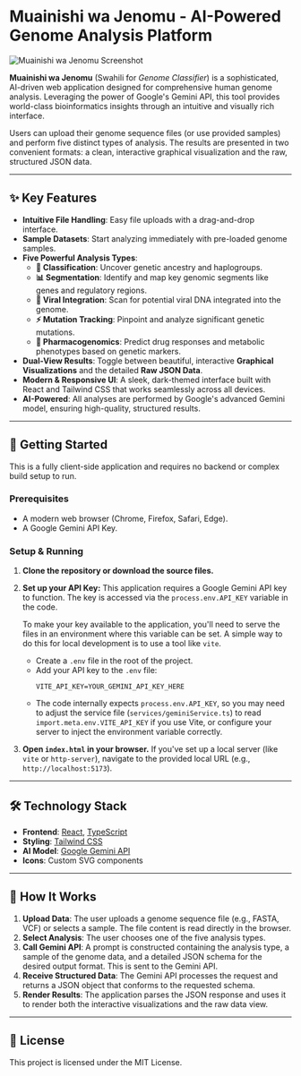 # Muainishi wa Jenomu - AI-Powered Genome Analysis Platform

![Muainishi wa Jenomu Screenshot](https://storage.googleapis.com/aistudio-public/gallery/a3014798-e4b9-4709-a764-f65c69707293/app-screenshot.png)

**Muainishi wa Jenomu** (Swahili for *Genome Classifier*) is a sophisticated, AI-driven web application designed for comprehensive human genome analysis. Leveraging the power of Google's Gemini API, this tool provides world-class bioinformatics insights through an intuitive and visually rich interface.

Users can upload their genome sequence files (or use provided samples) and perform five distinct types of analysis. The results are presented in two convenient formats: a clean, interactive graphical visualization and the raw, structured JSON data.

---

## ✨ Key Features

- **Intuitive File Handling**: Easy file uploads with a drag-and-drop interface.
- **Sample Datasets**: Start analyzing immediately with pre-loaded genome samples.
- **Five Powerful Analysis Types**:
  - **🧬 Classification**: Uncover genetic ancestry and haplogroups.
  - **📊 Segmentation**: Identify and map key genomic segments like genes and regulatory regions.
  - **🦠 Viral Integration**: Scan for potential viral DNA integrated into the genome.
  - **⚡ Mutation Tracking**: Pinpoint and analyze significant genetic mutations.
  - **💊 Pharmacogenomics**: Predict drug responses and metabolic phenotypes based on genetic markers.
- **Dual-View Results**: Toggle between beautiful, interactive **Graphical Visualizations** and the detailed **Raw JSON Data**.
- **Modern & Responsive UI**: A sleek, dark-themed interface built with React and Tailwind CSS that works seamlessly across all devices.
- **AI-Powered**: All analyses are performed by Google's advanced Gemini model, ensuring high-quality, structured results.

---

## 🚀 Getting Started

This is a fully client-side application and requires no backend or complex build setup to run.

### Prerequisites

- A modern web browser (Chrome, Firefox, Safari, Edge).
- A Google Gemini API Key.

### Setup & Running

1.  **Clone the repository or download the source files.**

2.  **Set up your API Key:**
    This application requires a Google Gemini API key to function. The key is accessed via the `process.env.API_KEY` variable in the code.

    To make your key available to the application, you'll need to serve the files in an environment where this variable can be set. A simple way to do this for local development is to use a tool like `vite`.

    - Create a `.env` file in the root of the project.
    - Add your API key to the `.env` file:
      ```
      VITE_API_KEY=YOUR_GEMINI_API_KEY_HERE
      ```
    - The code internally expects `process.env.API_KEY`, so you may need to adjust the service file (`services/geminiService.ts`) to read `import.meta.env.VITE_API_KEY` if you use Vite, or configure your server to inject the environment variable correctly.

3.  **Open `index.html` in your browser.**
    If you've set up a local server (like `vite` or `http-server`), navigate to the provided local URL (e.g., `http://localhost:5173`).

---

## 🛠️ Technology Stack

- **Frontend**: [React](https://reactjs.org/), [TypeScript](https://www.typescriptlang.org/)
- **Styling**: [Tailwind CSS](https://tailwindcss.com/)
- **AI Model**: [Google Gemini API](https://ai.google.dev/)
- **Icons**: Custom SVG components

---

## 🔬 How It Works

1.  **Upload Data**: The user uploads a genome sequence file (e.g., FASTA, VCF) or selects a sample. The file content is read directly in the browser.
2.  **Select Analysis**: The user chooses one of the five analysis types.
3.  **Call Gemini API**: A prompt is constructed containing the analysis type, a sample of the genome data, and a detailed JSON schema for the desired output format. This is sent to the Gemini API.
4.  **Receive Structured Data**: The Gemini API processes the request and returns a JSON object that conforms to the requested schema.
5.  **Render Results**: The application parses the JSON response and uses it to render both the interactive visualizations and the raw data view.

---

## 📄 License

This project is licensed under the MIT License.
